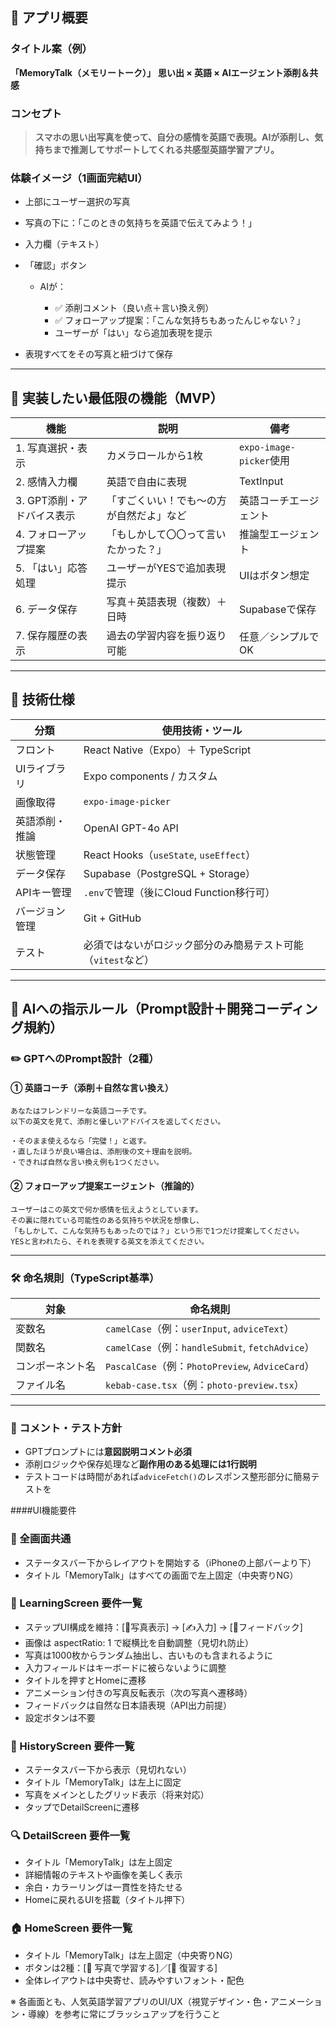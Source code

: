 

## 📱 アプリ概要

### タイトル案（例）

**「MemoryTalk（メモリートーク）」**
**思い出 × 英語 × AIエージェント添削＆共感**

### コンセプト

> **スマホの思い出写真を使って、自分の感情を英語で表現。AIが添削し、気持ちまで推測してサポートしてくれる共感型英語学習アプリ。**

### 体験イメージ（1画面完結UI）

* 上部にユーザー選択の写真
* 写真の下に：「このときの気持ちを英語で伝えてみよう！」
* 入力欄（テキスト）
* 「確認」ボタン

  * AIが：

    * ✅ 添削コメント（良い点＋言い換え例）
    * ✅ フォローアップ提案：「こんな気持ちもあったんじゃない？」
    * ユーザーが「はい」なら追加表現を提示
* 表現すべてをその写真と紐づけて保存

---

## 🧩 実装したい最低限の機能（MVP）

| 機能               | 説明                   | 備考                    |
| ---------------- | -------------------- | --------------------- |
| 1. 写真選択・表示       | カメラロールから1枚           | `expo-image-picker`使用 |
| 2. 感情入力欄         | 英語で自由に表現             | TextInput             |
| 3. GPT添削・アドバイス表示 | 「すごくいい！でも〜の方が自然だよ」など | 英語コーチエージェント           |
| 4. フォローアップ提案     | 「もしかして〇〇って言いたかった？」   | 推論型エージェント             |
| 5. 「はい」応答処理      | ユーザーがYESで追加表現提示      | UIはボタン想定              |
| 6. データ保存         | 写真＋英語表現（複数）＋日時       | Supabaseで保存           |
| 7. 保存履歴の表示       | 過去の学習内容を振り返り可能       | 任意／シンプルでOK            |

---

## 🔧 技術仕様

| 分類      | 使用技術・ツール                             |
| ------- | ------------------------------------ |
| フロント    | React Native（Expo）＋ TypeScript       |
| UIライブラリ | Expo components / カスタム               |
| 画像取得    | `expo-image-picker`                  |
| 英語添削・推論 | OpenAI GPT-4o API                    |
| 状態管理    | React Hooks（`useState`, `useEffect`） |
| データ保存   | Supabase（PostgreSQL + Storage）       |
| APIキー管理 | `.env`で管理（後にCloud Function移行可）       |
| バージョン管理 | Git + GitHub                         |
| テスト     | 必須ではないがロジック部分のみ簡易テスト可能（`vitest`など）   |

---

## 🤖 AIへの指示ルール（Prompt設計＋開発コーディング規約）

### ✏️ GPTへのPrompt設計（2種）

#### ① 英語コーチ（添削＋自然な言い換え）

```text
あなたはフレンドリーな英語コーチです。
以下の英文を見て、添削と優しいアドバイスを返してください。

・そのまま使えるなら「完璧！」と返す。
・直したほうが良い場合は、添削後の文＋理由を説明。
・できれば自然な言い換え例も1つください。
```

#### ② フォローアップ提案エージェント（推論的）

```text
ユーザーはこの英文で何か感情を伝えようとしています。
その裏に隠れている可能性のある気持ちや状況を想像し、
「もしかして、こんな気持ちもあったのでは？」という形で1つだけ提案してください。
YESと言われたら、それを表現する英文を添えてください。
```

---

### 🛠️ 命名規則（TypeScript基準）

| 対象       | 命名規則                                         |
| -------- | -------------------------------------------- |
| 変数名      | `camelCase`（例：`userInput`, `adviceText`）     |
| 関数名      | `camelCase`（例：`handleSubmit`, `fetchAdvice`） |
| コンポーネント名 | `PascalCase`（例：`PhotoPreview`, `AdviceCard`） |
| ファイル名    | `kebab-case.tsx`（例：`photo-preview.tsx`）      |

---

### 💬 コメント・テスト方針

* GPTプロンプトには**意図説明コメント必須**
* 添削ロジックや保存処理など**副作用のある処理には1行説明**
* テストコードは時間があれば`adviceFetch()`のレスポンス整形部分に簡易テストを



####UI機能要件

### 📱 全画面共通
- ステータスバー下からレイアウトを開始する（iPhoneの上部バーより下）
- タイトル「MemoryTalk」はすべての画面で左上固定（中央寄りNG）

### 🧠 LearningScreen 要件一覧
- ステップUI構成を維持：[📸写真表示] → [✍️入力] → [🧠フィードバック]
- 画像は aspectRatio: 1 で縦横比を自動調整（見切れ防止）
- 写真は1000枚からランダム抽出し、古いものも含まれるように
- 入力フィールドはキーボードに被らないように調整
- タイトルを押すとHomeに遷移
- アニメーション付きの写真反転表示（次の写真へ遷移時）
- フィードバックは自然な日本語表現（API出力前提）
- 設定ボタンは不要

### 📖 HistoryScreen 要件一覧
- ステータスバー下から表示（見切れない）
- タイトル「MemoryTalk」は左上に固定
- 写真をメインとしたグリッド表示（将来対応）
- タップでDetailScreenに遷移

### 🔍 DetailScreen 要件一覧
- タイトル「MemoryTalk」は左上固定
- 詳細情報のテキストや画像を美しく表示
- 余白・カラーリングは一貫性を持たせる
- Homeに戻れるUIを搭載（タイトル押下）

### 🏠 HomeScreen 要件一覧
- タイトル「MemoryTalk」は左上固定（中央寄りNG）
- ボタンは2種：[📸 写真で学習する]／[📖 復習する]
- 全体レイアウトは中央寄せ、読みやすいフォント・配色

※ 各画面とも、人気英語学習アプリのUI/UX（視覚デザイン・色・アニメーション・導線）を参考に常にブラッシュアップを行うこと
